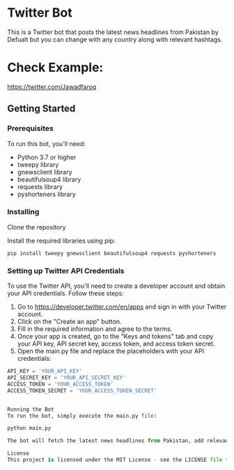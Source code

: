 # Twitter Bot

This is a Twitter bot that posts the latest news headlines from Pakistan by Defualt but you can change with any country along with relevant hashtags.

# Check Example:
https://twitter.com/Jawadfaroq

## Getting Started

### Prerequisites

To run this bot, you'll need:

- Python 3.7 or higher
- tweepy library
- gnewsclient library
- beautifulsoup4 library
- requests library
- pyshorteners library

### Installing

Clone the repository

Install the required libraries using pip:

```pip install tweepy gnewsclient beautifulsoup4 requests pyshorteners```

### Setting up Twitter API Credentials

To use the Twitter API, you'll need to create a developer account and obtain your API credentials. Follow these steps:

1. Go to https://developer.twitter.com/en/apps and sign in with your Twitter account.
2. Click on the "Create an app" button.
3. Fill in the required information and agree to the terms.
4. Once your app is created, go to the "Keys and tokens" tab and copy your API key, API secret key, access token, and access token secret.
5. Open the main.py file and replace the placeholders with your API credentials:

```python
API_KEY = 'YOUR_API_KEY'
API_SECRET_KEY = 'YOUR_API_SECRET_KEY'
ACCESS_TOKEN = 'YOUR_ACCESS_TOKEN'
ACCESS_TOKEN_SECRET = 'YOUR_ACCESS_TOKEN_SECRET'


Running the Bot
To run the bot, simply execute the main.py file:

python main.py

The bot will fetch the latest news headlines from Pakistan, add relevant hashtags, and post them on Twitter.

License
This project is licensed under the MIT License - see the LICENSE file for details.

